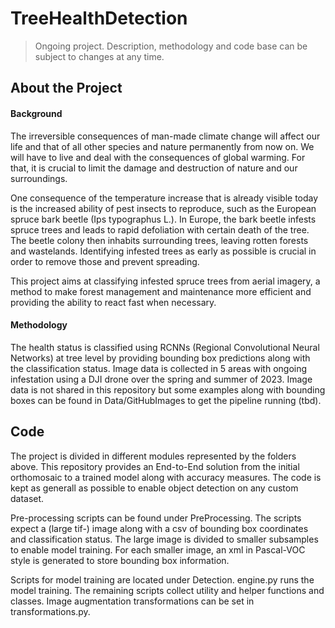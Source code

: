 # TreeHealthDetection

> Ongoing project. Description, methodology and code base can be subject to changes at any time.

## About the Project

#### Background
The irreversible consequences of man-made climate change will affect our life and that of all other species and nature permanently from now on. We will have to live and deal with the consequences of global warming. For that, it is crucial to limit the damage and destruction of nature and our surroundings. 

One consequence of the temperature increase that is already visible today is the increased ability of pest insects to reproduce, such as the European spruce bark beetle (Ips typographus L.). In Europe, the bark beetle infests spruce trees and leads to rapid defoliation with certain death of the tree. The beetle colony then inhabits surrounding trees, leaving rotten forests and wastelands. Identifying infested trees as early as possible is crucial in order to remove those and prevent spreading.

This project aims at classifying infested spruce trees from aerial imagery, a method to make forest management and maintenance more efficient and providing the ability to react fast when necessary.

#### Methodology
The health status is classified using RCNNs (Regional Convolutional Neural Networks) at tree level by providing bounding box predictions along with the classification status. Image data is collected in 5 areas with ongoing infestation using a DJI drone over the spring and summer of 2023. Image data is not shared in this repository but some examples along with bounding boxes can be found in Data/GitHubImages to get the pipeline running (tbd).

## Code

The project is divided in different modules represented by the folders above. This repository provides an End-to-End solution from the initial orthomosaic to a trained model along with accuracy measures. The code is kept as generall as possible to enable object detection on any custom dataset.

Pre-processing scripts can be found under PreProcessing. The scripts expect a (large tif-) image along with a csv of bounding box coordinates and classification status. The large image is divided to smaller subsamples to enable model training. For each smaller image, an xml in Pascal-VOC style is generated to store bounding box information.

Scripts for model training are located under Detection. engine.py runs the model training. The remaining scripts collect utility and helper functions and classes. Image augmentation transformations can be set in transformations.py.

